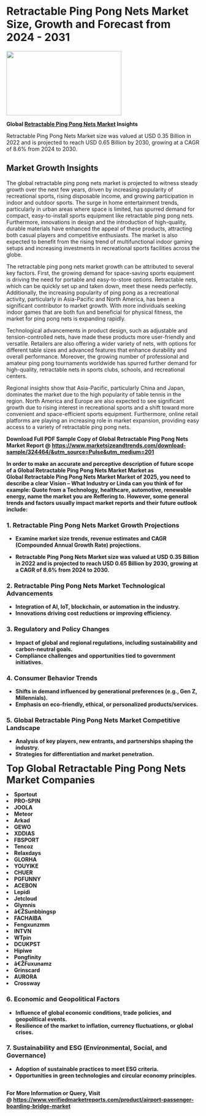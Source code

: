 <H1>Retractable Ping Pong Nets Market Size, Growth and Forecast from 2024 - 2031</H1><img class="aligncenter size-medium wp-image-584254" src="https://thirdeyenews.in/wp-content/uploads/2024/09/Global-Market-Research-300x168.jpeg" alt="" width="300" height="168" /><p><strong>Global&nbsp;<a href="https://www.marketsizeandtrends.com/download-sample/324464/&amp;utm_source=Pulse&amp;utm_medium=201">Retractable Ping Pong Nets Market</a> Insights</strong></p><p>Retractable Ping Pong Nets Market size was valued at USD 0.35 Billion in 2022 and is projected to reach USD 0.65 Billion by 2030, growing at a CAGR of 8.6% from 2024 to 2030.</p><p><h2>Market Growth Insights</h2> <p>The global retractable ping pong nets market is projected to witness steady growth over the next few years, driven by increasing popularity of recreational sports, rising disposable income, and growing participation in indoor and outdoor sports. The surge in home entertainment trends, particularly in urban areas where space is limited, has spurred demand for compact, easy-to-install sports equipment like retractable ping pong nets. Furthermore, innovations in design and the introduction of high-quality, durable materials have enhanced the appeal of these products, attracting both casual players and competitive enthusiasts. The market is also expected to benefit from the rising trend of multifunctional indoor gaming setups and increasing investments in recreational sports facilities across the globe.</p> <p><strong></strong></p> <p>The retractable ping pong nets market growth can be attributed to several key factors. First, the growing demand for space-saving sports equipment is driving the need for portable and easy-to-store options. Retractable nets, which can be quickly set up and taken down, meet these needs perfectly. Additionally, the increasing popularity of ping pong as a recreational activity, particularly in Asia-Pacific and North America, has been a significant contributor to market growth. With more individuals seeking indoor games that are both fun and beneficial for physical fitness, the market for ping pong nets is expanding rapidly.</p> <p>Technological advancements in product design, such as adjustable and tension-controlled nets, have made these products more user-friendly and versatile. Retailers are also offering a wider variety of nets, with options for different table sizes and advanced features that enhance durability and overall performance. Moreover, the growing number of professional and amateur ping pong tournaments worldwide has spurred further demand for high-quality, retractable nets in sports clubs, schools, and recreational centers.</p> <p>Regional insights show that Asia-Pacific, particularly China and Japan, dominates the market due to the high popularity of table tennis in the region. North America and Europe are also expected to see significant growth due to rising interest in recreational sports and a shift toward more convenient and space-efficient sports equipment. Furthermore, online retail platforms are playing an increasing role in market expansion, providing easy access to a variety of retractable ping pong nets.</p> <p><strong></p><p><span class=""><strong>Download Full PDF Sample Copy of Global Retractable Ping Pong Nets Market Report</strong> @ <a href="https://www.marketsizeandtrends.com/download-sample/324464/&amp;utm_source=Pulse&amp;utm_medium=201" target="_blank">https://www.marketsizeandtrends.com/download-sample/324464/&amp;utm_source=Pulse&amp;utm_medium=201</a></span></p><p>In order to make an accurate and perceptive description of future scope of a Global&nbsp;Retractable Ping Pong Nets Market Market as Global&nbsp;Retractable Ping Pong Nets Market Market of 2025, you need to describe a clear Vision &ndash; What Industry or Linda can you think of for example: Quote from a Technology, healthcare, automotive, renewable energy, name the market you are Reffering to. However, some general trends and factors usually impact market reports and their future outlook include:</p><h3>1.&nbsp;<strong>Retractable Ping Pong Nets Market Growth Projections</strong></h3><ul><li>Examine market size trends, revenue estimates and CAGR (Compounded Annual Growth Rate) projections.</li><li><p>Retractable Ping Pong Nets Market size was valued at USD 0.35 Billion in 2022 and is projected to reach USD 0.65 Billion by 2030, growing at a CAGR of 8.6% from 2024 to 2030.</p></li></ul><h3>2.&nbsp;<strong>Retractable Ping Pong Nets Market Technological Advancements</strong></h3><ul><li>Integration of AI, IoT, blockchain, or automation in the industry.</li><li>Innovations driving cost reductions or improving efficiency.</li></ul><h3>3.&nbsp;<strong>Regulatory and Policy Changes</strong></h3><ul><li>Impact of global and regional regulations, including sustainability and carbon-neutral goals.</li><li>Compliance challenges and opportunities tied to government initiatives.</li></ul><h3>4.&nbsp;<strong>Consumer Behavior Trends</strong></h3><ul><li>Shifts in demand influenced by generational preferences (e.g., Gen Z, Millennials).</li><li>Emphasis on eco-friendly, ethical, or personalized products/services.</li></ul><h3>5.&nbsp;<strong>Global Retractable Ping Pong Nets Market Competitive Landscape</strong></h3><ul><li>Analysis of key players, new entrants, and partnerships shaping the industry.</li><li>Strategies for differentiation and market penetration.</li></ul><p data-pm-slice="1 1 []"><span style="color: inherit; font-family: inherit; font-size: 25px;">Top Global Retractable Ping Pong Nets Market Companies</span></p><div class="" data-test-id=""><p><li>Sportout</li><li> PRO-SPIN</li><li> JOOLA</li><li> Meteor</li><li> Arkad</li><li> GEWO</li><li> XDDIAS</li><li> FBSPORT</li><li> Tencoz</li><li> Relaxdays</li><li> GLORHA</li><li> YOUYIKE</li><li> CHUER</li><li> PGFUNNY</li><li> ACEBON</li><li> Lepidi</li><li> Jetcloud</li><li> Glymnis</li><li> â€ŽSunbbingsp</li><li> FACHAIBA</li><li> Fengxunzmm</li><li> INTVN</li><li> WTpin</li><li> DCUKPST</li><li> Hipiwe</li><li> Pongfinity</li><li> â€ŽFuxunamz</li><li> Grinscard</li><li> AURORA</li><li> Crossway</li></p></div><h3>6.&nbsp;<strong>Economic and Geopolitical Factors</strong></h3><ul><li>Influence of global economic conditions, trade policies, and geopolitical events.</li><li>Resilience of the market to inflation, currency fluctuations, or global crises.</li></ul><h3>7.&nbsp;<strong>Sustainability and ESG (Environmental, Social, and Governance)</strong></h3><ul><li>Adoption of sustainable practices to meet ESG criteria.</li><li>Opportunities in green technologies and circular economy principles.</li></ul><h2><strong style="font-size: 14px;">For More Information or Query, Visit @&nbsp;</strong><a style="background-color: #ffffff; font-size: 14px;" href="https://www.marketsizeandtrends.com/report/retractable-ping-pong-nets-market/" target="_blank">https://www.verifiedmarketreports.com/product/airport-passenger-boarding-bridge-market</a></h2>
